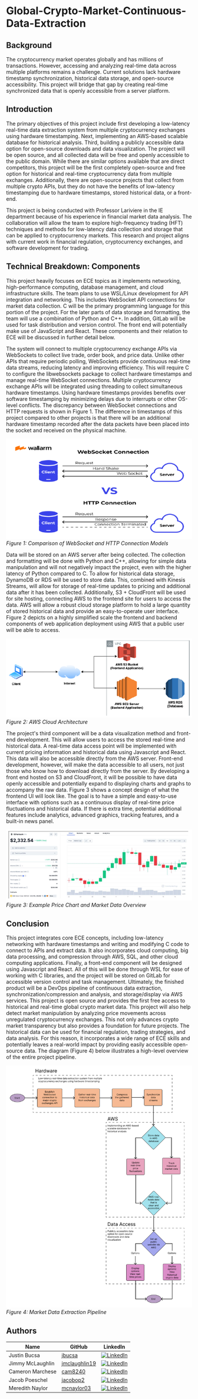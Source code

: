 # Global-Crypto-Market-Continuous-Data-Extraction

## Background

The cryptocurrency market operates globally and has millions of transactions. However, accessing and analyzing real-time data across multiple platforms remains a challenge. Current solutions lack hardware timestamp synchronization, historical data storage, and open-source accessibility. This project will bridge that gap by creating real-time synchronized data that is openly accessible from a server platform.

## Introduction

The primary objectives of this project include first developing a low-latency real-time data extraction system from multiple cryptocurrency exchanges using hardware timestamping. Next, implementing an AWS-based scalable database for historical analysis. Third, building a publicly accessible data option for open-source downloads and data visualization. The project will be open source, and all collected data will be free and openly accessible to the public domain. While there are similar options available that are direct competitors, this project will be the first completely open-source and free option for historical and real-time cryptocurrency data from multiple exchanges. Additionally, there are open-source projects that collect from multiple crypto APIs, but they do not have the benefits of low-latency timestamping due to hardware timestamps, stored historical data, or a front-end.

This project is being conducted with Professor Lariviere in the IE department because of his experience in financial market data analysis. The collaboration will allow the team to explore high-frequency trading (HFT) techniques and methods for low-latency data collection and storage that can be applied to cryptocurrency markets. This research and project aligns with current work in financial regulation, cryptocurrency exchanges, and software development for trading.

## Technical Breakdown: Components

This project heavily focuses on ECE topics as it implements networking, high-performance computing, database management, and cloud infrastructure skills. The team plans to use WSL/Linux development for API integration and networking. This includes WebSocket API connections for market data collection. C will be the primary programming language for this portion of the project. For the later parts of data storage and formatting, the team will use a combination of Python and C++. In addition, GitLab will be used for task distribution and version control. The front end will potentially make use of JavaScript and React. These components and their relation to ECE will be discussed in further detail below.

The system will connect to multiple cryptocurrency exchange APIs via WebSockets to collect live trade, order book, and price data. Unlike other APIs that require periodic polling, WebSockets provide continuous real-time data streams, reducing latency and improving efficiency. This will require C to configure the libwebsockets package to collect hardware timestamps and manage real-time WebSocket connections. Multiple cryptocurrency exchange APIs will be integrated using threading to collect simultaneous hardware timestamps. Using hardware timestamps provides benefits over software timestamping by minimizing delays due to interrupts or other OS-level conflicts. The discrepancy between WebSocket connections and HTTP requests is shown in Figure 1. The difference in timestamps of this project compared to other projects is that there will be an additional hardware timestamp recorded after the data packets have been placed into the socket and received on the physical machine.

![Figure 1: Comparison of WebSocket and HTTP Connection Models](Images/00.01-WebSocketVsHTTPConnectionModels.png)
*Figure 1: Comparison of WebSocket and HTTP Connection Models*

Data will be stored on an AWS server after being collected. The collection and formatting will be done with Python and C++, allowing for simple data manipulation and will not negatively impact the project, even with the higher latency of Python compared to C. To allow for historical data storage, DynamoDB or RDS will be used to store data. This, combined with Kinesis Streams, will allow for storage of real-time updates to pricing and additional data after it has been collected. Additionally, S3 + CloudFront will be used for site hosting, connecting AWS to the frontend site for users to access the data. AWS will allow a robust cloud storage platform to hold a large quantity of stored historical data and provide an easy-to-operate user interface. Figure 2 depicts on a highly simplified scale the frontend and backend components of web application deployment using AWS that a public user will be able to access.

![Figure 2: AWS Cloud Architecture](Images/00.02-AWSCloudArchitecture.png)
*Figure 2: AWS Cloud Architecture*

The project's third component will be a data visualization method and front-end development. This will allow users to access the stored real-time and historical data. A real-time data access point will be implemented with current pricing information and historical data using Javascript and React. This data will also be accessible directly from the AWS server. Front-end development, however, will make the data accessible to all users, not just those who know how to download directly from the server. By developing a front end hosted on S3 and CloudFront, it will be possible to have data openly accessible and potentially expand to displaying charts and graphs to accompany the raw data. Figure 3 shows a concept design of what the frontend UI will look like. The goal is to have a simple and easy-to-use interface with options such as a continuous display of real-time price fluctuations and historical data. If there is extra time, potential additional features include analytics, advanced graphics, tracking features, and a built-in news panel.

![Figure 3: Example Price Chart and Market Data Overview](Images/00.03-ExamplePriceChartMarketDataOverview.png)
*Figure 3: Example Price Chart and Market Data Overview*

## Conclusion

This project integrates core ECE concepts, including low-latency networking with hardware timestamps and writing and modifying C code to connect to APIs and extract data. It also incorporates cloud computing, big data processing, and compression through AWS, SQL, and other cloud computing applications. Finally, a front-end component will be designed using Javascript and React. All of this will be done through WSL for ease of working with C libraries, and the project will be stored on GitLab for accessible version control and task management. Ultimately, the finished product will be a DevOps pipeline of continuous data extraction, synchronization/compression and analysis, and storage/display via AWS services. This project is open source and provides the first free access to historical and real-time global crypto market data. This project will also help detect market manipulation by analyzing price movements across unregulated cryptocurrency exchanges. This not only advances crypto market transparency but also provides a foundation for future projects. The historical data can be used for financial regulation, trading strategies, and data analysis. For this reason, it incorporates a wide range of ECE skills and potentially leaves a real-world impact by providing easily accessible open-source data. The diagram (Figure 4) below illustrates a high-level overview of the entire project pipeline.

![Figure 4: Market Data Extraction Pipeline](Images/00.04-MaketDataExtractionPipeline.png)
*Figure 4: Market Data Extraction Pipeline*

## Authors

| Name               | GitHub                                  | LinkedIn |
|--------------------|------------------------------------------|----------|
| Justin Bucsa       | [jbucsa](https://github.com/jbucsa)       | [![LinkedIn][linkedin-shield]][linkedin-url-Bucsa] |
| Jimmy McLaughlin   | [jmclaughlin19](https://github.com/jmclaughlin19) | [![LinkedIn][linkedin-shield]][linkedin-url-McLaughlin] |
| Cameron Marchese   | [cam8240](https://github.com/cam8240)     | [![LinkedIn][linkedin-shield]][linkedin-url-Marchese] |
| Jacob Poeschel     | [jacobop2](https://github.com/jacobop2)   | [![LinkedIn][linkedin-shield]][linkedin-url-Poeschel] |
| Meredith Naylor    | [mcnaylor03](https://github.com/mcnaylor03) | [![LinkedIn][linkedin-shield]][linkedin-url-Naylor] |

[linkedin-shield]: https://img.shields.io/badge/-LinkedIn-black.svg?style=for-the-badge&logo=linkedin&colorB=555  
[linkedin-url-Bucsa]: https://www.linkedin.com/in/justin-bucsa  
[linkedin-url-McLaughlin]: https://www.linkedin.com/in/james-mclaughlin-/  
[linkedin-url-Marchese]: https://www.linkedin.com/in/cam8240/  
[linkedin-url-Poeschel]: https://www.linkedin.com/in/jacob-poeschel/  
[linkedin-url-Naylor]: https://www.linkedin.com/in/meredith-naylor/
